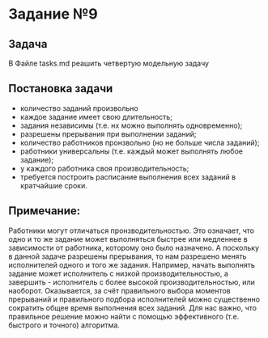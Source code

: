 # Задание №9 
## Задача  
В Файле tasks.md реашить четвертую модельную задачу 
## Постановка задачи
- количество заданий произвольно
- каждое задание имеет свою длительность;
- задания независимы (т.е. нх можно выполнять одновременно);
- разрешены прерывания при выполнении заданий;
- количество работников пронзвольно (но не больше числа заданий);
- работники универсальны (т.е. каждый может выполнять любое задание);
- у каждого работника своя производительность;
- требуется построить расписание выполнения всех заданий в кратчайшие сроки.
## Примечание:
Работники могут отличаться пронзводительностью. Это означает, что одно и то же задание может выполняться быстрее или медленнее в зависимости от 
работника, которому оно было назначено. А поскольку в данной задаче разрешены прерывания, то нам разрешено менять исполнителей одного и того же задания. 
Например, начать выполнять задание может исполнитель с низкой производительностью, а завершить - исполнитель с более высокой производительностью, или 
наоборот. Оказывается, за счёт правильного выбора моментов прерываний и правильного подбора исполнителей можно существенно сократить общее время 
выполнения всех заданий. Для нас важно, что правильное решение можно найти с помощью эффективного (т.е. быстрого и точного) алгоритма.
